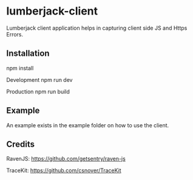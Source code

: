 # lumberjack-client

Lumberjack client application helps in capturing client side JS and Https Errors.

## Installation
npm install

Development
npm run dev

Production
npm run build

## Example
An example exists in the example folder on how to use the client.

## Credits

RavenJS: https://github.com/getsentry/raven-js

TraceKit: https://github.com/csnover/TraceKit
